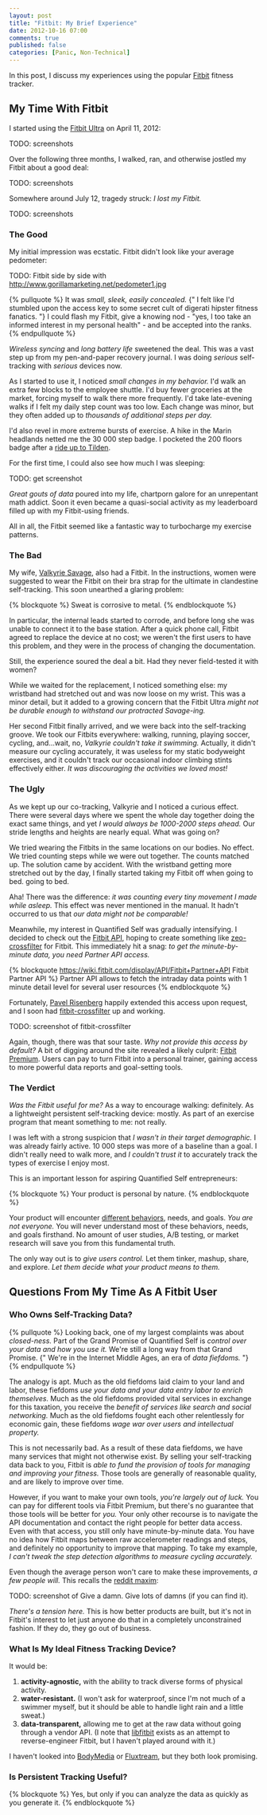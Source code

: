 ```yaml
---
layout: post
title: "Fitbit: My Brief Experience"
date: 2012-10-16 07:00
comments: true
published: false
categories: [Panic, Non-Technical]
---
```


In this post, I discuss my experiences using the popular
[Fitbit](http://www.fitbit.com/) fitness tracker.

<!-- more -->

## My Time With Fitbit

I started using the [Fitbit Ultra](http://www.fitbit.com/product) on April 11, 2012:

TODO: screenshots

Over the following three months, I walked, ran, and otherwise jostled my Fitbit
about a good deal:

TODO: screenshots

Somewhere around July 12, tragedy struck: *I lost my Fitbit.*

TODO: screenshots

### The Good

My initial impression was ecstatic. Fitbit didn't look like your average
pedometer:

TODO: Fitbit side by side with http://www.gorillamarketing.net/pedometer1.jpg

{% pullquote %}
It was *small, sleek, easily concealed.* {" I felt like I'd stumbled upon the access
key to some secret cult of digerati hipster fitness fanatics. "} I could
flash my Fitbit, give a knowing nod - "yes, I too take an informed interest in my
personal health" - and be accepted into the ranks.
{% endpullquote %}

*Wireless syncing* and *long battery life* sweetened the deal. This was a vast step
up from my pen-and-paper recovery journal. I was doing *serious* self-tracking
with *serious* devices now.

As I started to use it, I noticed *small changes in my behavior.* I'd walk an
extra few blocks to the employee shuttle. I'd buy fewer groceries at the market,
forcing myself to walk there more frequently. I'd take late-evening walks if I
felt my daily step count was too low. Each change was minor, but they often
added up to *thousands of additional steps per day.*

I'd also revel in more extreme bursts of exercise. A hike in the Marin headlands
netted me the 30 000 step badge. I pocketed the 200 floors badge after a
[ride up to Tilden](http://goo.gl/maps/jB7fa).

For the first time, I could also see how much I was sleeping:

TODO: get screenshot

*Great gouts of data* poured into my life, chartporn galore for an unrepentant 
math addict. Soon it even became a quasi-social activity as my leaderboard
filled up with my Fitbit-using friends.

All in all, the Fitbit seemed like a fantastic way to turbocharge my exercise
patterns.

### The Bad

My wife, [Valkyrie Savage](http://www.eecs.berkeley.edu/~valkyrie/), also had a Fitbit. In the instructions, women
were suggested to wear the Fitbit on their bra strap for the ultimate in
clandestine self-tracking. This soon unearthed a glaring problem:

{% blockquote %}
Sweat is corrosive to metal.
{% endblockquote %}

In particular, the internal leads started to corrode, and before long she was
unable to connect it to the base station. After a quick phone call, Fitbit
agreed to replace the device at no cost; we weren't the first users to have
this problem, and they were in the process of changing the documentation.

Still, the experience soured the deal a bit. Had they never field-tested it with
women?

While we waited for the replacement, I noticed something else: my wristband
had stretched out and was now loose on my wrist. This was a minor detail,
but it added to a growing concern that the Fitbit Ultra *might not be
durable enough to withstand our protracted Savage-ing.*

Her second Fitbit finally arrived, and we were back into the self-tracking groove.
We took our Fitbits everywhere: walking, running, playing soccer, cycling,
and...wait, no, *Valkyrie couldn't take it swimming.* Actually, it didn't
measure our cycling accurately, it was useless for my static
bodyweight exercises, and it couldn't track our occasional indoor climbing
stints effectively either. *It was discouraging the activities we loved most!*

### The Ugly

As we kept up our co-tracking, Valkyrie and I noticed a curious effect.
There were several days where we spent the whole day together doing the
exact same things, and yet *I would always be 1000-2000 steps ahead.* Our stride lengths
and heights are nearly equal. What was going on?

We tried wearing the Fitbits in the same locations on our bodies. No effect.
We tried counting steps while we were out together. The counts matched up.
The solution came by accident. With the wristband getting more stretched out
by the day, I finally started taking my Fitbit off when going to bed.
going to bed.

Aha! There was the difference: *it was counting every tiny
movement I made while asleep.* This effect was never mentioned in the
manual. It hadn't occurred to us that *our data might not be comparable!*

Meanwhile, my interest in Quantified Self was gradually intensifying. I
decided to check out the [Fitbit API](http://dev.fitbit.com/), hoping to create something like
[zeo-crossfilter](https://github.com/beaugunderson/zeo-crossfilter) for Fitbit.
This immediately hit a snag: *to get the minute-by-minute data, you need 
Partner API access.*

{% blockquote https://wiki.fitbit.com/display/API/Fitbit+Partner+API Fitbit Partner API %}
Partner API allows to fetch the intraday data points with 1 minute detail level for several user resources
{% endblockquote %}

Fortunately, [Pavel Risenberg](http://pavelrisenberg.com/)
happily extended this access upon request, and I soon had
[fitbit-crossfilter](https://github.com/candu/fitbit-crossfilter) up and
working.

TODO: screenshot of fitbit-crossfilter

Again, though, there was that sour taste. *Why not provide this access by default?*
A bit of digging around the site revealed a likely culprit:
[Fitbit Premium](http://www.fitbit.com/premium/about).
Users can pay to turn Fitbit into a personal trainer, gaining access
to more powerful data reports and goal-setting tools.

### The Verdict

*Was the Fitbit useful for me?* As a way to encourage walking: definitely.
As a lightweight persistent self-tracking device: mostly. As part of an
exercise program that meant something to me: not really.

I was left with a strong suspicion that *I wasn't in their target demographic.* I was
already fairly active. 10 000 steps was more of a baseline than a goal. I didn't
really need to walk more, and *I couldn't trust it* to accurately track the types
of exercise I enjoy most.

This is an important lesson for aspiring Quantified Self entrepreneurs:

{% blockquote %}
Your product is personal by nature.
{% endblockquote %}

Your product will encounter
[different behaviors](http://quantifiedself.com/2012/08/nir-eyal-knowing-your-behaviour-type-from-gary-wolf-on-vimeo/),
needs, and goals. *You are not everyone.* You will never understand most of these
behaviors, needs, and goals firsthand. No amount of user studies,
A/B testing, or market research will save you from this fundamental truth.

The only way out is to *give users control.* Let them tinker, mashup, share,
and explore. *Let them decide what your product means to them.*

## Questions From My Time As A Fitbit User

### Who Owns Self-Tracking Data?

{% pullquote %}
Looking back, one of my largest complaints was about *closed-ness.* Part
of the Grand Promise of Quantified Self is *control over your data and how you
use it.* We're still a long way from that Grand Promise. {" We're in the Internet
Middle Ages, an era of *data fiefdoms.* "}
{% endpullquote %}

The analogy is apt. Much as the old fiefdoms laid claim to your land and labor,
these fiefdoms *use your data and your data entry labor to enrich
themselves.* Much as the old fiefdoms provided vital services in exchange
for this taxation, you receive the *benefit of services like search and
social networking.* Much as the old fiefdoms fought each other relentlessly for
economic gain, these fiefdoms *wage war over users and intellectual property.*

This is not necessarily bad. As a result of these data fiefdoms, we have many
services that might not otherwise exist. By selling your self-tracking data
back to you, Fitbit is *able to fund the provision of tools for managing and
improving your fitness.* Those tools are generally of reasonable quality,
and are likely to improve over time.

However, if you want to make your own tools, *you're largely out of
luck.* You can pay for different tools via Fitbit Premium, but there's no
guarantee that those tools will be better for *you.* Your only other
recourse is to navigate the API documentation and contact the right people for
better data access. Even with that access, you still only have
minute-by-minute data. You have no idea how Fitbit maps between raw
accelerometer readings and steps, and definitely no opportunity to improve that
mapping. To take my example, *I can't tweak the step detection algorithms to
measure cycling accurately.*

Even though the average person won't care to make these improvements,
*a few people will.* This recalls the [reddit maxim](https://www.facebook.com/photo.php?fbid=3563106890027):

TODO: screenshot of Give a damn. Give lots of damns (if you can find it).

*There's a tension here.* This is how better products are built, but it's not
in Fitbit's interest to let just anyone do that in a completely unconstrained
fashion. If they do, they go out of business.

### What Is My Ideal Fitness Tracking Device?

It would be:

1. **activity-agnostic,** with the ability to track diverse forms of
   physical activity.
2. **water-resistant.** (I won't ask for waterproof, since I'm not much of a
   swimmer myself, but it should be able to handle light rain and a little
   sweat.)
3. **data-transparent,** allowing me to get at the raw data without going
   through a vendor API. (I note that [libfitbit](https://github.com/qdot/libfitbit) exists as an
   attempt to reverse-engineer Fitbit, but I haven't played around with it.)

I haven't looked into [BodyMedia](http://www.bodymedia.com/) or
[Fluxtream](https://fluxtream.com), but they both look promising.

### Is Persistent Tracking Useful?

{% blockquote %}
Yes, but only if you can analyze the data as quickly as you generate it.
{% endblockquote %}
